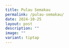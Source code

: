 ```yaml
---
title: Pulau Semakau
permalink: /pulau-semakau/
date: 2024-10-25
layout: post
description: ""
image: ""
variant: tiptap
---
```

